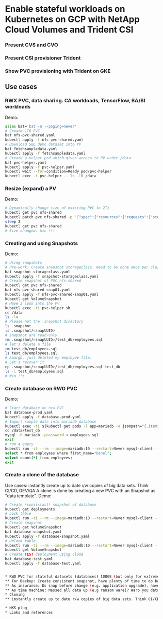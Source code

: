 # Enable stateful workloads on Kubernetes on GCP with NetApp Cloud Volumes and Trident CSI

### Present CVS and CVO
### Present CSI provisioner Trident 
### Show PVC provisioning with Trident on GKE

## Use cases
### RWX PVC, data sharing. CA workloads, TensorFlow, BA/BI workloads
Demo:
```bash
alias bat='bat -n --paging=never'
# Create 1TB PVC
bat nfs-pvc-shared.yaml
kubectl apply -f nfs-pvc-shared.yaml
# Download SQL demo dataset into PV
bat fetchsampledata.yaml
kubectl apply -f fetchsampledata.yaml
# Create a helper pod which gives access to PV under /data
bat pvc-helper.yaml
kubectl apply -f pvc-helper.yaml
kubectl wait --for=condition=Ready pod/pvc-helper
kubectl exec -t pvc-helper -- ls -lR /data
```
### Resize (expand) a PV
Demo:
```bash
# Dynamically change size of existing PVC to 2Ti
kubectl get pvc nfs-shared 
kubectl patch pvc nfs-shared -p '{"spec":{"resources":{"requests":{"storage":"2Ti"}}}}'
sleep 3
kubectl get pvc nfs-shared
# Size changed. Win !!!
```
### Creating and using Snapshots
Demo:
```bash
# Using snapshots
# Pre-work: Create snapshot storageclass. Need to be done once per cluster
bat snapshot-storageclass.yaml
kubectl apply -f snapshot-storageclass.yaml
# Create snapshot of PVC nfs-shared
kubectl get pvc nfs-shared
bat nfs-pvc-shared-snap01.yaml
kubectl apply -f nfs-pvc-shared-snap01.yaml
kubectl get VolumeSnapshot
# Have a look into the PV
kubectl exec -ti pvc-helper sh
cd /data
ls -la
# Please not the .snapshot directory
ls .snapshot
ls .snapshot/<snapUUID>
# snapshot are read-only
rm .snapshot/<snapUUID>/test_db/employees.sql
# let's delete a file
rm test_db/employees.sql
ls test_db/employees.sql
# Aaargh, just deleted my employee file.
# Let's recover it
cp .snapshot/<snapUUID>/test_db/employees.sql test_db
ls -l test_db/employees.sql
# Win !!!
```
### Create database on RWO PVC
Demo:
```bash
# Start database on new PVC
bat database-prod.yaml
kubectl apply -f database-prod.yaml
# Import sample data into mariadb database
kubectl exec -ti $(kubectl get pods -l app=mariadb -o jsonpath="{.items[].metadata.name}") -- bash
cd /data/test_db
mysql -h mariadb -ppassword < employees.sql
exit
# run a query
kubectl run -it --rm --image=mariadb:10 --restart=Never mysql-client -- mysql -h mariadb -ppassword employees
select * from employees where first_name="Danel";
select count(*) from employees;
exit
```

### Create a clone of the database
Use cases: instantly create up to date r/w copies of big data sets. Think CI/CD, DEV/QA
A clone is done by creating a new PVC with an Snapshot as "data template".
Demo:
```bash
# Create *consistant* snapshot of database
kubectl get deployments
# Lock table
kubectl run -ti --rm --image=mariadb:10 --restart=Never mysql-client -- mysql -h mariadb -ppassword employees -e 'FLUSH TABLES WITH READ LOCK;'
# Create snapshot
kubectl get VolumeSnapshot
bat database-snapshot.yaml
kubectl apply -f database-snapshot.yaml
# Unlock table
kubectl run -ti --rm --image=mariadb:10 --restart=Never mysql-client -- mysql -h mariadb -ppassword employees -e 'UNLOCK TABLES;'
kubectl get VolumeSnapshot
# Create TEST deployment using clone
bat database-test.yaml
kubectl apply -f database-test.yaml


* RWO PVC for stateful datasets (databases) 100GB (but only for extreme)
** For Backup: Create consistent snapshot, have plenty of time to do backup data
** As insurance: Do snap before change (e.g. application upgrade), have instant access to old data. = git versioning for your data
** As time machine: Messed all data up (e.g ransom ware)? Warp you data back in time to a good state
* Cloning
** instantly create up to date r/w copies of big data sets. Think CI/CD, DEV/QA

* NKS plug
* Links and references
